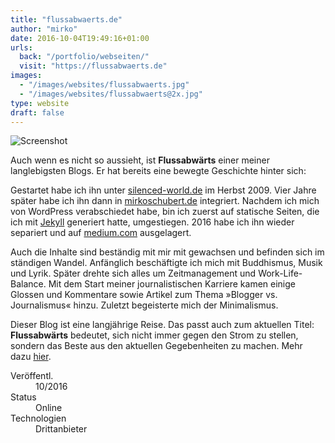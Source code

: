 ```yaml
---
title: "flussabwaerts.de"
author: "mirko"
date: 2016-10-04T19:49:16+01:00
urls:
  back: "/portfolio/webseiten/"
  visit: "https://flussabwaerts.de"
images:
  - "/images/websites/flussabwaerts.jpg"
  - "/images/websites/flussabwaerts@2x.jpg"
type: website
draft: false
---
```


![Screenshot](/images/websites/flussabwaerts.jpg)

Auch wenn es nicht so aussieht, ist **Flussabwärts** einer meiner langlebigsten Blogs. Er hat bereits eine bewegte Geschichte hinter sich:

Gestartet habe ich ihn unter [silenced-world.de](/portfolio/webseiten/silenced-world) im Herbst 2009. Vier Jahre später habe ich ihn dann in [mirkoschubert.de](/portfolio/webseiten/mirkoschubert) integriert. Nachdem ich mich von WordPress verabschiedet habe, bin ich zuerst auf statische Seiten, die ich mit [Jekyll](https://jekyllrb.com) generiert hatte, umgestiegen. 2016 habe ich ihn wieder separiert und auf [medium.com](https://medium.com) ausgelagert.

Auch die Inhalte sind beständig mit mir mit gewachsen und befinden sich im ständigen Wandel. Anfänglich beschäftigte ich mich mit Buddhismus, Musik und Lyrik. Später drehte sich alles um Zeitmanagement und Work-Life-Balance. Mit dem Start meiner journalistischen Karriere kamen einige Glossen und Kommentare sowie Artikel zum Thema »Blogger vs. Journalismus« hinzu. Zuletzt begeisterte mich der Minimalismus.

Dieser Blog ist eine langjährige Reise. Das passt auch zum aktuellen Titel: **Flussabwärts** bedeutet, sich nicht immer gegen den Strom zu stellen, sondern das Beste aus den aktuellen Gegebenheiten zu machen. Mehr dazu [hier](https://flussabwaerts.de/gegen-den-strom-nicht-bester-weg-ce9dc67c295d).

<dl>
  <dt>Veröffentl.</dt><dd>10/2016</dd>
  <dt>Status</dt><dd>Online</dd>
  <dt>Technologien</dt><dd>Drittanbieter</dd>
</dl>
